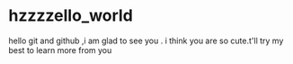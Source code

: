 hzzzzello_world
===========

hello git and github ,i am glad to see you . i think you are so cute.t'll try my best to learn more from you
